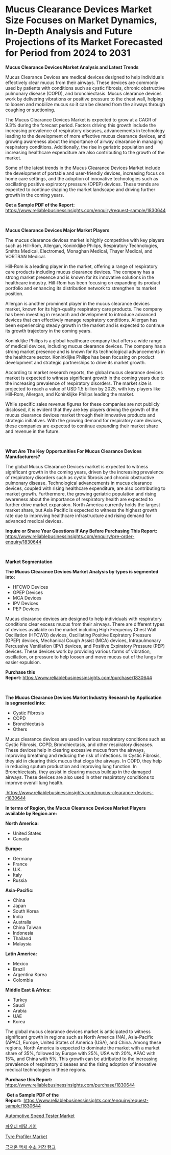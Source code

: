 <p><h1>Mucus Clearance Devices Market Size Focuses on Market Dynamics, In-Depth Analysis and Future Projections of its Market Forecasted for Period from 2024 to 2031</h1></p><p><strong>Mucus Clearance Devices Market Analysis and Latest Trends</strong></p>
<p><p>Mucus Clearance Devices are medical devices designed to help individuals effectively clear mucus from their airways. These devices are commonly used by patients with conditions such as cystic fibrosis, chronic obstructive pulmonary disease (COPD), and bronchiectasis. Mucus clearance devices work by delivering vibrations or positive pressure to the chest wall, helping to loosen and mobilize mucus so it can be cleared from the airways through coughing or suctioning.</p><p>The Mucus Clearance Devices Market is expected to grow at a CAGR of 9.3% during the forecast period. Factors driving this growth include the increasing prevalence of respiratory diseases, advancements in technology leading to the development of more effective mucus clearance devices, and growing awareness about the importance of airway clearance in managing respiratory conditions. Additionally, the rise in geriatric population and increasing healthcare expenditure are also contributing to the growth of the market.</p><p>Some of the latest trends in the Mucus Clearance Devices Market include the development of portable and user-friendly devices, increasing focus on home care settings, and the adoption of innovative technologies such as oscillating positive expiratory pressure (OPEP) devices. These trends are expected to continue shaping the market landscape and driving further growth in the coming years.</p></p>
<p><strong>Get a Sample PDF of the Report:&nbsp;</strong> <a href="https://www.reliablebusinessinsights.com/enquiry/request-sample/1830644">https://www.reliablebusinessinsights.com/enquiry/request-sample/1830644</a></p>
<p>&nbsp;</p>
<p><strong>Mucus Clearance Devices Major Market Players</strong></p>
<p><p>The mucus clearance devices market is highly competitive with key players such as Hill-Rom, Allergan, Koninklijke Philips, Respiratory Technologies, Smiths Medical, Electromed, Monaghan Medical, Thayer Medical, and VORTRAN Medical. </p><p>Hill-Rom is a leading player in the market, offering a range of respiratory care products including mucus clearance devices. The company has a strong market presence and is known for its innovative solutions in the healthcare industry. Hill-Rom has been focusing on expanding its product portfolio and enhancing its distribution network to strengthen its market position.</p><p>Allergan is another prominent player in the mucus clearance devices market, known for its high-quality respiratory care products. The company has been investing in research and development to introduce advanced devices that can effectively manage respiratory conditions. Allergan has been experiencing steady growth in the market and is expected to continue its growth trajectory in the coming years.</p><p>Koninklijke Philips is a global healthcare company that offers a wide range of medical devices, including mucus clearance devices. The company has a strong market presence and is known for its technological advancements in the healthcare sector. Koninklijke Philips has been focusing on product development and strategic partnerships to drive its market growth.</p><p>According to market research reports, the global mucus clearance devices market is expected to witness significant growth in the coming years due to the increasing prevalence of respiratory disorders. The market size is projected to reach a value of USD 1.5 billion by 2025, with key players like Hill-Rom, Allergan, and Koninklijke Philips leading the market.</p><p>While specific sales revenue figures for these companies are not publicly disclosed, it is evident that they are key players driving the growth of the mucus clearance devices market through their innovative products and strategic initiatives. With the growing demand for respiratory care devices, these companies are expected to continue expanding their market share and revenue in the future.</p></p>
<p>&nbsp;</p>
<p><strong>What Are The Key Opportunities For Mucus Clearance Devices Manufacturers?</strong></p>
<p><p>The global Mucus Clearance Devices market is expected to witness significant growth in the coming years, driven by the increasing prevalence of respiratory disorders such as cystic fibrosis and chronic obstructive pulmonary disease. Technological advancements in mucus clearance devices, coupled with rising healthcare expenditure, are also contributing to market growth. Furthermore, the growing geriatric population and rising awareness about the importance of respiratory health are expected to further drive market expansion. North America currently holds the largest market share, but Asia Pacific is expected to witness the highest growth rate due to improving healthcare infrastructure and rising demand for advanced medical devices.</p></p>
<p><strong>Inquire or Share Your Questions If Any Before Purchasing This Report:</strong> <a href="https://www.reliablebusinessinsights.com/enquiry/pre-order-enquiry/1830644">https://www.reliablebusinessinsights.com/enquiry/pre-order-enquiry/1830644</a></p>
<p>&nbsp;</p>
<p><strong>Market Segmentation</strong></p>
<p><strong>The Mucus Clearance Devices Market Analysis by types is segmented into:</strong></p>
<p><ul><li>HFCWO Devices</li><li>OPEP Devices</li><li>MCA Devices</li><li>IPV Devices</li><li>PEP Devices</li></ul></p>
<p><p>Mucus clearance devices are designed to help individuals with respiratory conditions clear excess mucus from their airways. There are different types of devices available on the market including High Frequency Chest Wall Oscillation (HFCWO) devices, Oscillating Positive Expiratory Pressure (OPEP) devices, Mechanical Cough Assist (MCA) devices, Intrapulmonary Percussive Ventilation (IPV) devices, and Positive Expiratory Pressure (PEP) devices. These devices work by providing various forms of vibration, oscillation, or pressure to help loosen and move mucus out of the lungs for easier expulsion.</p></p>
<p><strong>Purchase this Report:&nbsp;</strong><a href="https://www.reliablebusinessinsights.com/purchase/1830644">https://www.reliablebusinessinsights.com/purchase/1830644</a></p>
<p>&nbsp;</p>
<p><strong>The Mucus Clearance Devices Market Industry Research by Application is segmented into:</strong></p>
<p><ul><li>Cystic Fibrosis</li><li>COPD</li><li>Bronchiectasis</li><li>Others</li></ul></p>
<p><p>Mucus clearance devices are used in various respiratory conditions such as Cystic Fibrosis, COPD, Bronchiectasis, and other respiratory diseases. These devices help in clearing excessive mucus from the airways, improving breathing and reducing the risk of infections. In Cystic Fibrosis, they aid in clearing thick mucus that clogs the airways. In COPD, they help in reducing sputum production and improving lung function. In Bronchiectasis, they assist in clearing mucus buildup in the damaged airways. These devices are also used in other respiratory conditions to improve overall lung health.</p></p>
<p><a href="https://www.reliablebusinessinsights.com/mucus-clearance-devices-r1830644">&nbsp;https://www.reliablebusinessinsights.com/mucus-clearance-devices-r1830644</a></p>
<p><strong>In terms of Region, the Mucus Clearance Devices Market Players available by Region are:</strong></p>
<p>
    <p> <strong> North America: </strong>
        <ul>
            <li>United States</li>
            <li>Canada</li>
        </ul>
        </p> 
    <p> <strong> Europe: </strong>
        <ul>
            <li>Germany</li>
            <li>France</li>
            <li>U.K.</li>
            <li>Italy</li>
            <li>Russia</li>
        </ul>
        </p> 
    <p> <strong> Asia-Pacific: </strong>
        <ul>
            <li>China</li>
            <li>Japan</li>
            <li>South Korea</li>
            <li>India</li>
            <li>Australia</li>
            <li>China Taiwan</li>
            <li>Indonesia</li>
            <li>Thailand</li>
            <li>Malaysia</li>
        </ul>
        </p> 
    <p> <strong> Latin America: </strong>
        <ul>
            <li>Mexico</li>
            <li>Brazil</li>
            <li>Argentina Korea</li>
            <li>Colombia</li>
        </ul>
        </p> 
    <p> <strong> Middle East & Africa: </strong>
        <ul>
            <li>Turkey</li>
            <li>Saudi</li>
            <li>Arabia</li>
            <li>UAE</li>
            <li>Korea</li>
        </ul>
    </p>
    </p>
<p><p>The global mucus clearance devices market is anticipated to witness significant growth in regions such as North America (NA), Asia-Pacific (APAC), Europe, United States of America (USA), and China. Among these regions, North America is expected to dominate the market with a market share of 35%, followed by Europe with 25%, USA with 20%, APAC with 15%, and China with 5%. This growth can be attributed to the increasing prevalence of respiratory diseases and the rising adoption of innovative medical technologies in these regions.</p></p>
<p><strong>Purchase this Report: </strong><a href="https://www.reliablebusinessinsights.com/purchase/1830644">https://www.reliablebusinessinsights.com/purchase/1830644</a></p>
<p>&nbsp;<strong>Get a Sample PDF of the Report:&nbsp;&nbsp;</strong><a href="https://www.reliablebusinessinsights.com/enquiry/request-sample/1830644">https://www.reliablebusinessinsights.com/enquiry/request-sample/1830644</a></p>
<p><strong></strong></p>
<p><p><a href="https://github.com/angeliabkratze/Market-Research-Report-List-1/blob/main/automotive-speed-tester-market.md">Automotive Speed Tester Market</a></p><p><a href="https://github.com/khairinauzunul/Market-Research-Report-List-1/blob/main/3864953181740.md">파우더 메탈 기어</a></p><p><a href="https://github.com/EveKerluke2023/Market-Research-Report-List-1/blob/main/tyre-profiler-market.md">Tyre Profiler Market</a></p><p><a href="https://github.com/joannescott9078/Market-Research-Report-List-1/blob/main/5896956181739.md">극저온 액체 수소 저장 탱크</a></p></p>